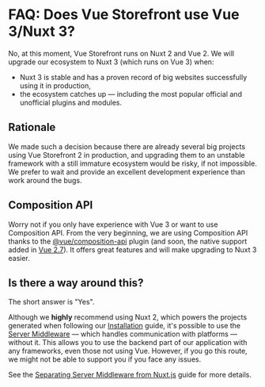 # FAQ: Does Vue Storefront use Vue 3/Nuxt 3?

No, at this moment, Vue Storefront runs on Nuxt 2 and Vue 2. We will upgrade our ecosystem to Nuxt 3 (which runs on Vue 3) when:

- Nuxt 3 is stable and has a proven record of big websites successfully using it in production,
- the ecosystem catches up — including the most popular official and unofficial plugins and modules.

## Rationale

We made such a decision because there are already several big projects using Vue Storefront 2 in production, and upgrading them to an unstable framework with a still immature ecosystem would be risky, if not impossible. We prefer to wait and provide an excellent development experience than work around the bugs.

## Composition API

Worry not if you only have experience with Vue 3 or want to use Composition API. From the very beginning, we are using Composition API thanks to the [@vue/composition-api](https://github.com/vuejs/composition-api) plugin (and soon, the native support added in [Vue 2.7](https://github.com/vuejs/vue/blob/main/CHANGELOG.md#270-2022-07-01)). It offers great features and will make upgrading to Nuxt 3 easier.

## Is there a way around this?

The short answer is "Yes".

Although we **highly** recommend using Nuxt 2, which powers the projects generated when following our [Installation](/getting-started/installation.html) guide, it's possible to use the [Server Middleware](/architecture/server-middleware.html) — which handles communication with platforms — without it. This allows you to use the backend part of our application with any frameworks, even those not using Vue. However, if you go this route, we might not be able to support you if you face any issues.

See the [Separating Server Middleware from Nuxt.js](/architecture/server-middleware.html#separating-server-middleware-from-nuxt-js) guide for more details.
